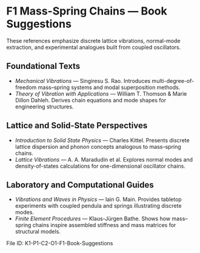 # F1 Mass-Spring Chains — Book Suggestions

These references emphasize discrete lattice vibrations, normal-mode extraction, and experimental analogues built from coupled oscillators.

## Foundational Texts
- *Mechanical Vibrations* — Singiresu S. Rao. Introduces multi-degree-of-freedom mass–spring systems and modal superposition methods.
- *Theory of Vibration with Applications* — William T. Thomson & Marie Dillon Dahleh. Derives chain equations and mode shapes for engineering structures.

## Lattice and Solid-State Perspectives
- *Introduction to Solid State Physics* — Charles Kittel. Presents discrete lattice dispersion and phonon concepts analogous to mass–spring chains.
- *Lattice Vibrations* — A. A. Maradudin et al. Explores normal modes and density-of-states calculations for one-dimensional oscillator chains.

## Laboratory and Computational Guides
- *Vibrations and Waves in Physics* — Iain G. Main. Provides tabletop experiments with coupled pendula and springs illustrating discrete modes.
- *Finite Element Procedures* — Klaus-Jürgen Bathe. Shows how mass–spring chains inspire assembled stiffness and mass matrices for structural models.

File ID: K1-P1-C2-O1-F1-Book-Suggestions

